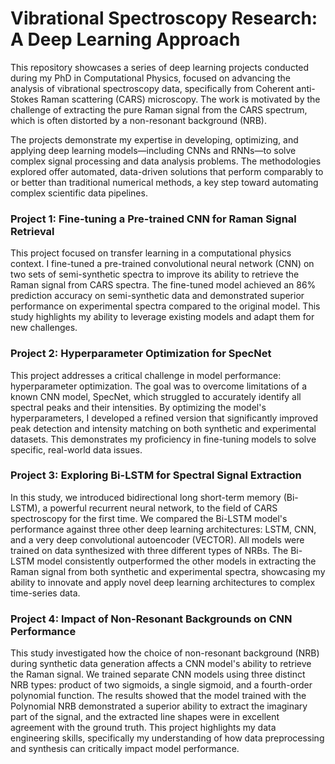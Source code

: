 
# Vibrational Spectroscopy Research: A Deep Learning Approach
This repository showcases a series of deep learning projects conducted during my PhD in Computational Physics, focused on advancing the analysis of vibrational spectroscopy data, specifically from Coherent anti-Stokes Raman scattering (CARS) microscopy. The work is motivated by the challenge of extracting the pure Raman signal from the CARS spectrum, which is often distorted by a non-resonant background (NRB).

The projects demonstrate my expertise in developing, optimizing, and applying deep learning models—including CNNs and RNNs—to solve complex signal processing and data analysis problems. The methodologies explored offer automated, data-driven solutions that perform comparably to or better than traditional numerical methods, a key step toward automating complex scientific data pipelines.

### Project 1: Fine-tuning a Pre-trained CNN for Raman Signal Retrieval
This project focused on transfer learning in a computational physics context. I fine-tuned a pre-trained convolutional neural network (CNN) on two sets of semi-synthetic spectra to improve its ability to retrieve the Raman signal from CARS spectra. The fine-tuned model achieved an 86% prediction accuracy on semi-synthetic data and demonstrated superior performance on experimental spectra compared to the original model. This study highlights my ability to leverage existing models and adapt them for new challenges.

### Project 2: Hyperparameter Optimization for SpecNet
This project addresses a critical challenge in model performance: hyperparameter optimization. The goal was to overcome limitations of a known CNN model, SpecNet, which struggled to accurately identify all spectral peaks and their intensities. By optimizing the model's hyperparameters, I developed a refined version that significantly improved peak detection and intensity matching on both synthetic and experimental datasets. This demonstrates my proficiency in fine-tuning models to solve specific, real-world data issues.

### Project 3: Exploring Bi-LSTM for Spectral Signal Extraction
In this study, we introduced bidirectional long short-term memory (Bi-LSTM), a powerful recurrent neural network, to the field of CARS spectroscopy for the first time. We compared the Bi-LSTM model's performance against three other deep learning architectures: LSTM, CNN, and a very deep convolutional autoencoder (VECTOR). All models were trained on data synthesized with three different types of NRBs. The Bi-LSTM model consistently outperformed the other models in extracting the Raman signal from both synthetic and experimental spectra, showcasing my ability to innovate and apply novel deep learning architectures to complex time-series data.

### Project 4: Impact of Non-Resonant Backgrounds on CNN Performance
This study investigated how the choice of non-resonant background (NRB) during synthetic data generation affects a CNN model's ability to retrieve the Raman signal. We trained separate CNN models using three distinct NRB types: product of two sigmoids, a single sigmoid, and a fourth-order polynomial function. The results showed that the model trained with the Polynomial NRB demonstrated a superior ability to extract the imaginary part of the signal, and the extracted line shapes were in excellent agreement with the ground truth. This project highlights my data engineering skills, specifically my understanding of how data preprocessing and synthesis can critically impact model performance.

